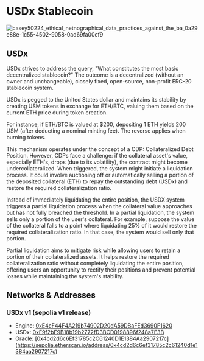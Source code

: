 # USDx Stablecoin


![casey50224_ethical_netnographical_data_practices_against_the_ba_0a29e88e-1c55-4502-9058-0ad69fa00cf9](https://github.com/Marzel7/USDx/assets/2925473/773d39c3-65d0-4ada-9768-f72c97c32121)

## USDx

USDx strives to address the query, "What constitutes the most basic decentralized stablecoin?" The outcome is a decentralized (without an owner and unchangeable), closely fixed, open-source, non-profit ERC-20 stablecoin system.

USDx is pegged to the United States dollar and maintains its stability by creating USM tokens in exchange for ETH/BTC, valuing them based on the current ETH price during token creation.

For instance, if ETH/BTC is valued at $200, depositing 1 ETH yields 200 USM (after deducting a nominal minting fee). The reverse applies when burning tokens.

This mechanism operates under the concept of a CDP: Collateralized Debt Position. However, CDPs face a challenge: if the collateral asset's value, especially ETH's, drops (due to its volatility), the contract might become undercollateralized. When triggered, the system might initiate a liquidation process. It could involve auctioning off or automatically selling a portion of the deposited collateral (ETH) to repay the outstanding debt (USDx) and restore the required collateralization ratio.

Instead of immediately liquidating the entire position, the USDX system triggers a partial liquidation process when the collateral value approaches but has not fully breached the threshold. In a partial liquidation, the system sells only a portion of the user's collateral. For example, suppose the value of the collateral falls to a point where liquidating 25% of it would restore the required collateralization ratio. In that case, the system would sell only that portion.

Partial liquidation aims to mitigate risk while allowing users to retain a portion of their collateralized assets. It helps restore the required collateralization ratio without completely liquidating the entire position, offering users an opportunity to rectify their positions and prevent potential losses while maintaining the system's stability.

## Networks & Addresses

### USDx v1 (sepolia v1 release)

* Engine: [0xE4cF44F4A219b74902D20dA59DBaFEd3690F1620](https://sepolia.etherscan.io/address/0xe4cf44f4a219b74902d20da59dbafed3690f1620)
* USDx: [0xF9f2bF9B18b19b2772fD3BCD0198896f248a7E3B](https://sepolia.etherscan.io/address/0xF9f2bF9B18b19b2772fD3BCD0198896f248a7E3B#code)
* Oracle: [0x4cd2d6c6Ef31785c2C61240D1E1384Aa2907217c] (https://sepolia.etherscan.io/address/0x4cd2d6c6ef31785c2c61240d1e1384aa2907217c)

##




